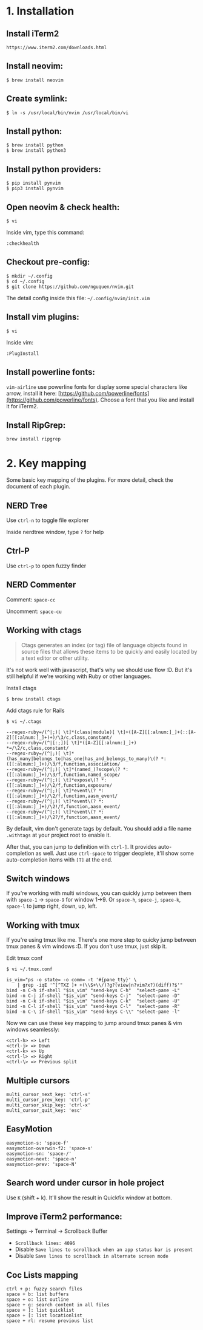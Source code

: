 # 1. Installation

## Install iTerm2

```
https://www.iterm2.com/downloads.html
```

## Install neovim:
```
$ brew install neovim
```

## Create symlink:

```
$ ln -s /usr/local/bin/nvim /usr/local/bin/vi
```

## Install python:

```
$ brew install python
$ brew install python3
```

## Install python providers:

```
$ pip install pynvim
$ pip3 install pynvim
```

## Open neovim & check health:

```
$ vi
```

Inside vim, type this command:

```
:checkhealth
```

## Checkout pre-config:

```
$ mkdir ~/.config
$ cd ~/.config
$ git clone https://github.com/nguquen/nvim.git
```

The detail config inside this file: `~/.config/nvim/init.vim`

## Install vim plugins:

```
$ vi
```

Inside vim:

```
:PlugInstall
```

## Install powerline fonts:

`vim-airline` use powerline fonts for display some special characters like arrow, install it here:
[https://github.com/powerline/fonts](https://github.com/powerline/fonts). Choose a font that you like and install it for iTerm2.

## Install RipGrep:
```
brew install ripgrep
```

# 2. Key mapping
Some basic key mapping of the plugins. For more detail, check the document of each plugin.

## NERD Tree

Use `ctrl-n` to toggle file explorer

Inside nerdtree window, type `?` for help

## Ctrl-P

Use `ctrl-p` to open fuzzy finder

## NERD Commenter

Comment: `space-cc`

Uncomment: `space-cu`

## Working with ctags

> Ctags generates an index (or tag) file of language objects found in source files that allows these items to be quickly and easily located by a text editor or other utility.

It's not work well with javascript, that's why we should use flow :D. But it's still helpful if we're working with Ruby or other languages.

Install ctags

```
$ brew install ctags
```

Add ctags rule for Rails

```
$ vi ~/.ctags

--regex-ruby=/(^|;)[ \t]*(class|module)[ \t]+([A-Z][[:alnum:]_]+(::[A-Z][[:alnum:]_]+)+)/\3/c,class,constant/
--regex-ruby=/(^|[:;])[ \t]*([A-Z][[:alnum:]_]+) *=/\2/c,class,constant/
--regex-ruby=/(^|;)[ \t]*(has_many|belongs_to|has_one|has_and_belongs_to_many)\(? *:([[:alnum:]_]+)/\3/f,function,association/
--regex-ruby=/(^|;)[ \t]*(named_)?scope\(? *:([[:alnum:]_]+)/\3/f,function,named_scope/
--regex-ruby=/(^|;)[ \t]*expose\(? *:([[:alnum:]_]+)/\2/f,function,exposure/
--regex-ruby=/(^|;)[ \t]*event\(? *:([[:alnum:]_]+)/\2/f,function,aasm_event/
--regex-ruby=/(^|;)[ \t]*event\(? *:([[:alnum:]_]+)/\2!/f,function,aasm_event/
--regex-ruby=/(^|;)[ \t]*event\(? *:([[:alnum:]_]+)/\2?/f,function,aasm_event/
```

By default, vim don't generate tags by default. You should add a file name `.withtags` at your project root to enable it.

After that, you can jump to definition with `ctrl-]`. It provides auto-completion as well. Just use `ctrl-space` to trigger deoplete, it'll show some auto-completion items with `[T]` at the end.

## Switch windows

If you're working with multi windows, you can quickly jump between them with `space-1` -> `space-9` for window 1->9. Or `space-h`, `space-j`, `space-k`, `space-l` to jump right, down, up, left.

## Working with tmux

If you're using tmux like me. There's one more step to quicky jump between tmux panes & vim windows :D. If you don't use tmux, just skip it.

Edit tmux conf

```
$ vi ~/.tmux.conf

is_vim="ps -o state= -o comm= -t '#{pane_tty}' \
    | grep -iqE '^[^TXZ ]+ +(\\S+\\/)?g?(view|n?vim?x?)(diff)?$'"
bind -n C-h if-shell "$is_vim" "send-keys C-h"  "select-pane -L"
bind -n C-j if-shell "$is_vim" "send-keys C-j"  "select-pane -D"
bind -n C-k if-shell "$is_vim" "send-keys C-k"  "select-pane -U"
bind -n C-l if-shell "$is_vim" "send-keys C-l"  "select-pane -R"
bind -n C-\ if-shell "$is_vim" "send-keys C-\\" "select-pane -l"
```

Now we can use these key mapping to jump around tmux panes & vim windows seamlessly:

```
<ctrl-h> => Left
<ctrl-j> => Down
<ctrl-k> => Up
<ctrl-l> => Right
<ctrl-\> => Previous split
```

## Multiple cursors

```
multi_cursor_next_key: 'ctrl-s'
multi_cursor_prev_key: 'ctrl-p'
multi_cursor_skip_key: 'ctrl-x'
multi_cursor_quit_key: 'esc'
```

## EasyMotion

```
easymotion-s: 'space-f'
easymotion-overwin-f2: 'space-s'
easymotion-sn: 'space-/'
easymotion-next: 'space-n'
easymotion-prev: 'space-N'
```

## Search word under cursor in hole project

Use `K` (shift + k). It'll show the result in Quickfix window at bottom.

## Improve iTerm2 performance:
Settings -> Terminal -> Scrollback Buffer
- `Scrollback lines: 4096`
- Disable `Save lines to scrollback when an app status bar is present`
- Disable `Save lines to scrollback in alternate screen mode`

## Coc Lists mapping

```
ctrl + p: fuzzy search files
space + b: list buffers
space + o: list outline
space + g: search content in all files
space + ]: list quicklist
space + [: list locationlist
space + rl: resume previous list
```
